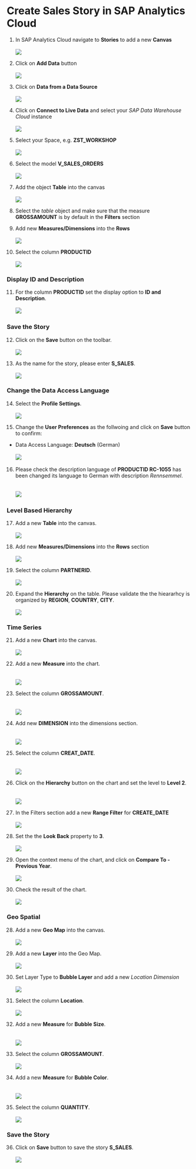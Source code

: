 # Create Sales Story in SAP Analytics Cloud

1. In SAP Analytics Cloud navigate to **Stories** to add a new **Canvas**
  <br><br>![](../images/create_sales_story_01.png)

2. Click on **Add Data** button
 <br><br>![](../images/create_sales_story_02.png)

3. Click on **Data from a Data Source** 
  <br><br>![](../images/create_sales_story_03.png)

4. Click on **Connect to Live Data** and select your *SAP Data Warehouse Cloud* instance
  <br><br>![](../images/create_sales_story_04.png)

5. Select your Space, e.g. **ZST_WORKSHOP**
  <br><br>![](../images/create_sales_story_05.png)

6. Select the model **V_SALES_ORDERS**
  <br><br>![](../images/create_sales_story_06.png)

7. Add the object **Table** into the canvas
  <br><br>![](../images/create_sales_story_07.png)
  
8. Select the *table* object and make sure that the measure **GROSSAMOUNT** is by default in the **Filters** section 
9. Add new **Measures/Dimensions** into the **Rows**
  <br><br>![](../images/create_sales_story_08.png)
 
10. Select the column **PRODUCTID**
  <br><br>![](../images/create_sales_story_09.png)

### Display ID and Description

11. For the column **PRODUCTID** set the display option to **ID and Description**.
  <br><br>![](../images/create_sales_story_10.png)

### Save the Story
12. Click on the **Save** button on the toolbar.
  <br><br>![](../images/create_sales_story_11.png)

13. As the name for the story, please enter **S_SALES**.
  <br><br>![](../images/create_sales_story_12.png)

### Change the Data Access Language 
14. Select the **Profile Settings**.
<br><br>![](../images/create_sales_story_13.png)

15. Change the **User Preferences** as the follwoing and click on **Save** button to confirm:
  - Data Access Language: **Deutsch** (German)
  <br><br>![](../images/create_sales_story_14.png)

16. Please check the description language of **PRODUCTID RC-1055** has been changed its language to German with description *Rennsemmel*.  
  <br><br>![](../images/create_sales_story_15.png)

### Level Based Hierarchy
17. Add a new **Table** into the canvas.
  <br><br>![](../images/create_sales_story_20.png)

18. Add new **Measures/Dimensions** into the **Rows** section
  <br><br>![](../images/create_sales_story_21.png)

19. Select the column **PARTNERID**.
  <br><br>![](../images/create_sales_story_22.png)

20. Expand the **Hierarchy** on the table. Please validate the the hieararhcy is organized by **REGION**, **COUNTRY**, **CITY**.
  <br><br>![](../images/create_sales_story_23.png)

### Time Series
21. Add a new **Chart** into the canvas.
  <br><br>![](../images/create_sales_story_30.png)
  
22. Add a new **Measure** into the chart.  
  <br><br>![](../images/create_sales_story_31.png)
  
23. Select the column **GROSSAMOUNT**.  
  <br><br>![](../images/create_sales_story_32.png)
  
24. Add new **DIMENSION** into the dimensions section.  
  <br><br>![](../images/create_sales_story_33.png)
  
25. Select the column **CREAT_DATE**.  
  <br><br>![](../images/create_sales_story_34.png)
  
26. Click on the **Hierarchy** button on the chart and set the level to **Level 2**.  
  <br><br>![](../images/create_sales_story_35.png)

27. In the Filters section add a new **Range Filter** for **CREATE_DATE** 
  <br><br>![](../images/create_sales_story_35a.png)

28. Set the the **Look Back** property to **3**.
  <br><br>![](../images/create_sales_story_35b.png)
  
29. Open the context menu of the chart, and click on **Compare To - Previous Year**.
  <br><br>![](../images/create_sales_story_36.png)

30. Check the result of the chart.
  <br><br>![](../images/create_sales_story_36a.png)

### Geo Spatial
28. Add a new **Geo Map** into the canvas.
  <br><br>![](../images/create_sales_story_40.png)
  
29. Add a new **Layer** into the Geo Map.
  <br><br>![](../images/create_sales_story_41.png)
  
30. Set Layer Type to **Bubble Layer** and add a new **Location* Dimension*
  <br><br>![](../images/create_sales_story_42.png)
  
31. Select the column **Location**. 
  <br><br>![](../images/create_sales_story_43.png)
  
32. Add a new **Measure** for **Bubble Size**.  
  <br><br>![](../images/create_sales_story_44.png)
  
33. Select the column **GROSSAMOUNT**.  
  <br>![](../images/create_sales_story_45.png)
  
34. Add a new **Measure** for **Bubble Color**.  
  <br><br>![](../images/create_sales_story_46.png)
  
35. Select the column **QUANTITY**.   
  <br>![](../images/create_sales_story_47.png)

### Save the Story 

36. Click on **Save** button to save the story **S_SALES**.
  <br><br>![](../images/create_sales_story_48.png)

